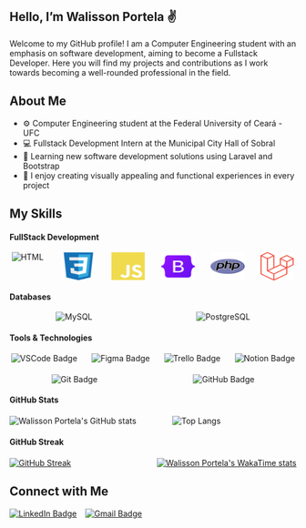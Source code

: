 ## Hello, I’m Walisson Portela ✌️

Welcome to my GitHub profile! I am a Computer Engineering student with an emphasis on software development, aiming to become a Fullstack Developer. Here you will find my projects and contributions as I work towards becoming a well-rounded professional in the field.

## About Me

- ⚙️ Computer Engineering student at the Federal University of Ceará - UFC
- 💻 Fullstack Development Intern at the Municipal City Hall of Sobral
- 🌱 Learning new software development solutions using Laravel and Bootstrap
- 🔭 I enjoy creating visually appealing and functional experiences in every project

## My Skills

#### FullStack Development

<div style="display: flex; justify-content: space-around; flex-wrap: wrap; gap: 20px;">
  <img alt="HTML" height="50" width="60" src="https://cdn.jsdelivr.net/gh/devicons/devicon@latest/icons/html5/html5-original.svg">
  <img alt="CSS" height="50" width="60" src="https://raw.githubusercontent.com/devicons/devicon/master/icons/css3/css3-original.svg">
  <img alt="JavaScript" height="50" width="60" src="https://raw.githubusercontent.com/devicons/devicon/master/icons/javascript/javascript-plain.svg">
  <img alt="Bootstrap" height="50" width="60" src="https://github.com/devicons/devicon/blob/master/icons/bootstrap/bootstrap-original.svg">
  <img alt="PHP" height="50" width="60" src="https://github.com/devicons/devicon/blob/master/icons/php/php-original.svg">
  <img alt="Laravel" height="50" width="60" src="https://github.com/devicons/devicon/blob/master/icons/laravel/laravel-original.svg">
</div>

#### Databases

<div style="display: flex; justify-content: space-around; flex-wrap: wrap; gap: 20px; margin-top: 10px;">
  <img alt="MySQL" src="https://img.shields.io/badge/MySQL-00000F?style=for-the-badge&logo=mysql&logoColor=white">
  <img alt="PostgreSQL" src="https://img.shields.io/badge/PostgreSQL-316192?style=for-the-badge&logo=postgresql&logoColor=white">
</div>

#### Tools & Technologies

<div style="display: flex; justify-content: space-around; flex-wrap: wrap; gap: 20px; margin-top: 10px;">
  <img src="https://img.shields.io/badge/VSCode-007ACC?style=for-the-badge&logo=visual-studio-code&logoColor=white" alt="VSCode Badge">
  <img src="https://img.shields.io/badge/Figma-F24E1E?style=for-the-badge&logo=figma&logoColor=white" alt="Figma Badge">
  <img src="https://img.shields.io/badge/Trello-0052CC?style=for-the-badge&logo=trello&logoColor=white" alt="Trello Badge">
  <img src="https://img.shields.io/badge/Notion-000000?style=for-the-badge&logo=notion&logoColor=white" alt="Notion Badge">
  <img src="https://img.shields.io/badge/Git-F05032?style=for-the-badge&logo=git&logoColor=white" alt="Git Badge">
  <img src="https://img.shields.io/badge/GitHub-100000?style=for-the-badge&logo=github&logoColor=white" alt="GitHub Badge">
</div>

#### GitHub Stats

<div style="display: flex; justify-content: space-around; margin-top: 20px;">
  <img src="https://github-readme-stats.vercel.app/api?username=walissonportela&show_icons=true&theme=transparent" alt="Walisson Portela's GitHub stats" width="400"/>
  <img src="https://github-readme-stats.vercel.app/api/top-langs/?username=walissonportela&layout=compact&theme=transparent" alt="Top Langs" width="305" />
</div>

#### GitHub Streak

<div style="margin-top: 20px; display: flex; justify-content: space-between; flex-wrap: wrap; gap: 20px;">
  <a href="https://git.io/streak-stats">
    <img src="https://streak-stats.demolab.com/?user=walissonportela&theme=transparent" alt="GitHub Streak" width="400" />
  </a>
  
  <a href="https://github.com/walissonportela/github-readme-stats">
    <img src="https://github-readme-stats.vercel.app/api/wakatime?username=walissonportela" alt="Walisson Portela's WakaTime stats" />
  </a>
</div>

## Connect with Me

<div style="display: flex; gap: 15px;">
  <a href="https://www.linkedin.com/in/walissonportela/" target="_blank">
    <img src="https://img.shields.io/badge/LinkedIn-0077B5?style=for-the-badge&logo=linkedin&logoColor=white" alt="LinkedIn Badge" />
  </a>
  <a href="mailto:walissonportela36@gmail.com">
    <img src="https://img.shields.io/badge/Gmail-D14836?style=for-the-badge&logo=gmail&logoColor=white" alt="Gmail Badge" />
  </a>
</div>
